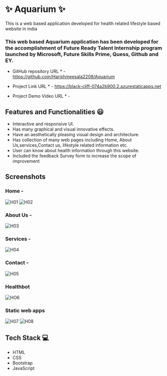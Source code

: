 # ✨ Aquarium ✨

This is a web based application developed for health related lifestyle based website in india

### This web based Aquarium application has been developed for the accomplishment of Future Ready Talent Internship program launched by Microsoft, Future Skills Prime, Quess, Github and EY.

* GitHub repository URL * - https://github.com/Harishmeesala2208/Aquarium

* Project Link URL * - https://black-cliff-074a2b900.2.azurestaticapps.net

* Project Demo Video URL * - 

## Features and Functionalities 😃

- Interactive and responsive UI.
- Has many graphical and visual innovative effects.
- Have an aesthetically pleasing visual design and architecture.
- Has collection of many web pages including Home, About Us,services,Contact us, lifestyle related information etc.
- User can know about health information through this website.
- Included the feedback Survey form to increase the scope of improvement 

## Screenshots

### Home - 
![H01](https://user-images.githubusercontent.com/123392099/214321732-c9620c30-e055-4d2d-8afa-89089e1de94d.png)
![H02](https://user-images.githubusercontent.com/123392099/214321829-187ce113-5ec8-413a-af13-c023e05c8e6f.png)



### About Us -
![H03](https://user-images.githubusercontent.com/123392099/214321893-568d23d4-97db-4b4e-8c5b-79da298f6e79.png)



### Services - 
![H04](https://user-images.githubusercontent.com/123392099/214321974-aee903e5-a6aa-4001-ba45-d0dc8a6f8ff2.png)



### Contact - 
![H05](https://user-images.githubusercontent.com/123392099/214322070-92f252c5-bb9c-4f43-849b-a95039a3984a.png)



### Healthbot
![HO6](https://user-images.githubusercontent.com/123392099/214322482-2e715989-c199-47dc-9487-a241efbf13be.png)


### Static web apps
![H07](https://user-images.githubusercontent.com/123392099/214322811-91f742c9-5ce4-45fd-b3e3-c2573eeb0298.png)
![H08](https://user-images.githubusercontent.com/123392099/214322854-b4cdfd2a-2f0e-40e2-902c-4b838e818ba8.png)


## Tech Stack 💻
- HTML
- CSS
- Bootstrap
- JavaScript
